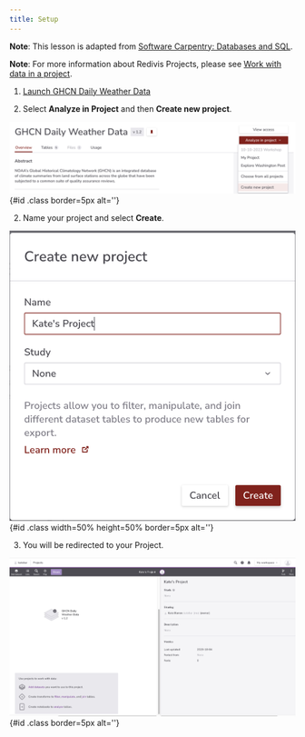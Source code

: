 ```yaml
---
title: Setup
---
```


**Note**: This lesson is adapted from [Software Carpentry: Databases and SQL](https://swcarpentry.github.io/sql-novice-survey/).

**Note**: For more information about Redivis Projects, please see [Work with data in a project](https://docs.redivis.com/guides/work-with-data-in-a-project).

1. [Launch GHCN Daily Weather Data](https://redivis.com/datasets/mg94-6t8b2j4pk)

2. Select **Analyze in Project** and then **Create new project**.

![](fig/01.1_analyze_in_project.png){#id .class border=5px alt=''}

2. Name your project and select **Create**.

![](fig/01.2_name_project.png){#id .class width=50% height=50% border=5px alt=''} 


3. You will be redirected to your Project.

![](fig/01.3_project.png){#id .class border=5px alt=''}


